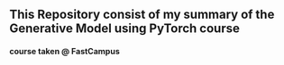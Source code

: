 ## This Repository consist of my summary of the Generative Model using PyTorch course
#### course taken @ FastCampus
